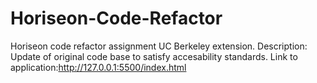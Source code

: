 # Horiseon-Code-Refactor
Horiseon code refactor assignment UC Berkeley extension.
Description: Update of original code base to satisfy accesability standards.
Link to application:http://127.0.0.1:5500/index.html
